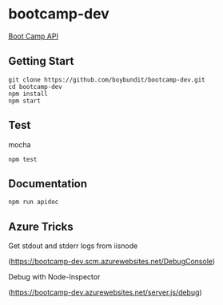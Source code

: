 # bootcamp-dev

[Boot Camp API](https://bootcamp-dev.azurewebsites.net)

## Getting Start

  ```
git clone https://github.com/boybundit/bootcamp-dev.git
cd bootcamp-dev
npm install
npm start
  ```

## Test
mocha
  ```
npm test
  ```
  
## Documentation

  ```
npm run apidoc
  ```
  

## Azure Tricks

Get stdout and stderr logs from iisnode

(https://bootcamp-dev.scm.azurewebsites.net/DebugConsole)

Debug with Node-Inspector

(https://bootcamp-dev.azurewebsites.net/server.js/debug)
